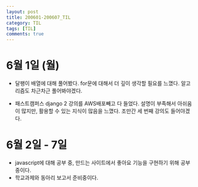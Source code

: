 ```yaml
---
layout: post
title: 200601-200607_TIL
category: TIL
tags: [TIL]
comments: true
---
```

6월 1일 (월)
=========
- 달팽이 배열에 대해 풀어봤다. for문에 대해서 더 깊이 생각할 필요를 느꼈다. 알고리즘도 차근차근 풀어봐야겠다.

- 패스트캠퍼스 django 2 강의를 AWS배포빼고 다 들었다. 설명이 부족해서 아쉬움이 많지만, 활용할 수 있는 지식이 많음을 느꼈다. 조만간 세 번째 강의도 들어야겠다.


6월 2일 - 7일
==========

- javascript에 대해 공부 중, 만드는 사이트에서 좋아요 기능을 구현하기 위해 공부중이다.
- 학교과제와 동아리 보고서 준비중이다.
